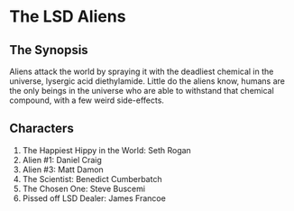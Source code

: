 # The LSD Aliens

## The Synopsis
Aliens attack the world by spraying it with the deadliest chemical in the universe, lysergic acid diethylamide. Little do the aliens know, humans are the only beings in the universe who are able to withstand that chemical compound, with a few weird side-effects.

## Characters
1. The Happiest Hippy in the World: Seth Rogan
2. Alien #1: Daniel Craig
3. Alien #3: Matt Damon
4. The Scientist: Benedict Cumberbatch
5. The Chosen One: Steve Buscemi
6. Pissed off LSD Dealer: James Francoe
